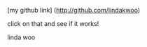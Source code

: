 [my github link] (http://github.com/lindakwoo)

click on that and see if it works!

<a src="http://github.com/lindakwoo">linda woo</a>
